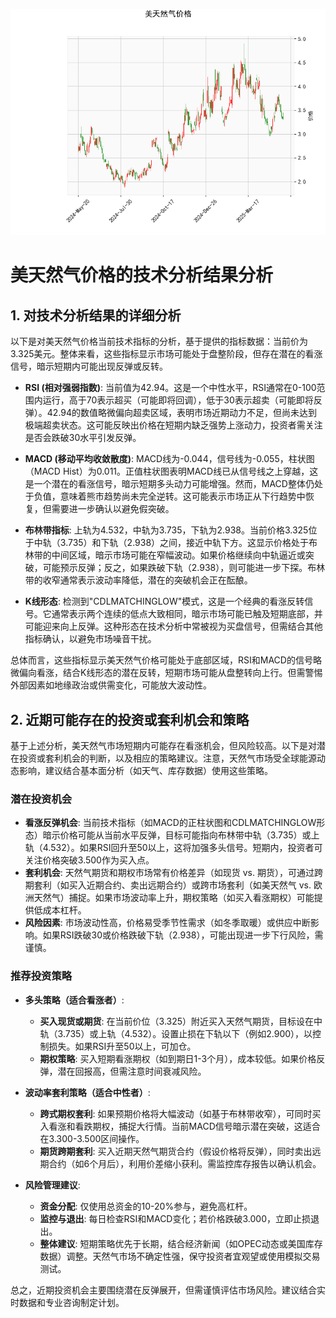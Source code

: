 ![图](CFD.png)

# 美天然气价格的技术分析结果分析

## 1. 对技术分析结果的详细分析
以下是对美天然气价格当前技术指标的分析，基于提供的指标数据：当前价为3.325美元。整体来看，这些指标显示市场可能处于盘整阶段，但存在潜在的看涨信号，暗示短期内可能出现反弹或反转。

- **RSI (相对强弱指数)**: 当前值为42.94。这是一个中性水平，RSI通常在0-100范围内运行，高于70表示超买（可能即将回调），低于30表示超卖（可能即将反弹）。42.94的数值略微偏向超卖区域，表明市场近期动力不足，但尚未达到极端超卖状态。这可能反映出价格在短期内缺乏强势上涨动力，投资者需关注是否会跌破30水平引发反弹。

- **MACD (移动平均收敛散度)**: MACD线为-0.044，信号线为-0.055，柱状图（MACD Hist）为0.011。正值柱状图表明MACD线已从信号线之上穿越，这是一个潜在的看涨信号，暗示短期多头动力可能增强。然而，MACD整体仍处于负值，意味着熊市趋势尚未完全逆转。这可能表示市场正从下行趋势中恢复，但需要进一步确认以避免假突破。

- **布林带指标**: 上轨为4.532，中轨为3.735，下轨为2.938。当前价格3.325位于中轨（3.735）和下轨（2.938）之间，接近中轨下方。这显示价格处于布林带的中间区域，暗示市场可能在窄幅波动。如果价格继续向中轨逼近或突破，可能预示反弹；反之，如果跌破下轨（2.938），则可能进一步下探。布林带的收窄通常表示波动率降低，潜在的突破机会正在酝酿。

- **K线形态**: 检测到"CDLMATCHINGLOW"模式，这是一个经典的看涨反转信号。它通常表示两个连续的低点大致相同，暗示市场可能已触及短期底部，并可能迎来向上反弹。这种形态在技术分析中常被视为买盘信号，但需结合其他指标确认，以避免市场噪音干扰。

总体而言，这些指标显示美天然气价格可能处于底部区域，RSI和MACD的信号略微偏向看涨，结合K线形态的潜在反转，短期市场可能从盘整转向上行。但需警惕外部因素如地缘政治或供需变化，可能放大波动性。

## 2. 近期可能存在的投资或套利机会和策略
基于上述分析，美天然气市场短期内可能存在看涨机会，但风险较高。以下是对潜在投资或套利机会的判断，以及相应的策略建议。注意，天然气市场受全球能源动态影响，建议结合基本面分析（如天气、库存数据）使用这些策略。

### 潜在投资机会
- **看涨反弹机会**: 当前技术指标（如MACD的正柱状图和CDLMATCHINGLOW形态）暗示价格可能从当前水平反弹，目标可能指向布林带中轨（3.735）或上轨（4.532）。如果RSI回升至50以上，这将加强多头信号。短期内，投资者可关注价格突破3.500作为买入点。
- **套利机会**: 天然气期货和期权市场常有价格差异（如现货 vs. 期货），可通过跨期套利（如买入近期合约、卖出远期合约）或跨市场套利（如美天然气 vs. 欧洲天然气）捕捉。如果市场波动率上升，期权策略（如买入看涨期权）可能提供低成本杠杆。
- **风险因素**: 市场波动性高，价格易受季节性需求（如冬季取暖）或供应中断影响。如果RSI跌破30或价格跌破下轨（2.938），可能出现进一步下行风险，需谨慎。

### 推荐投资策略
- **多头策略（适合看涨者）**: 
  - **买入现货或期货**: 在当前价位（3.325）附近买入天然气期货，目标设在中轨（3.735）或上轨（4.532）。设置止损在下轨以下（例如2.900），以控制损失。如果RSI升至50以上，可加仓。
  - **期权策略**: 买入短期看涨期权（如到期日1-3个月），成本较低。如果价格反弹，潜在回报高，但需注意时间衰减风险。
  
- **波动率套利策略（适合中性者）**:
  - **跨式期权套利**: 如果预期价格将大幅波动（如基于布林带收窄），可同时买入看涨和看跌期权，捕捉大行情。当前MACD信号暗示潜在突破，这适合在3.300-3.500区间操作。
  - **期货跨期套利**: 买入近期天然气期货合约（假设价格将反弹），同时卖出远期合约（如6个月后），利用价差缩小获利。需监控库存报告以确认机会。

- **风险管理建议**:
  - **资金分配**: 仅使用总资金的10-20%参与，避免高杠杆。
  - **监控与退出**: 每日检查RSI和MACD变化；若价格跌破3.000，立即止损退出。
  - **整体建议**: 短期策略优先于长期，结合经济新闻（如OPEC动态或美国库存数据）调整。天然气市场不确定性强，保守投资者宜观望或使用模拟交易测试。

总之，近期投资机会主要围绕潜在反弹展开，但需谨慎评估市场风险。建议结合实时数据和专业咨询制定计划。